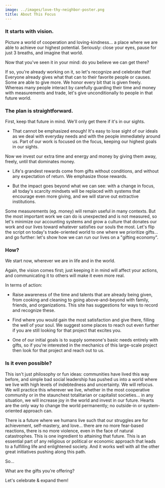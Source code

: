 ```yaml
---
image: ../images/love-thy-neighbor-poster.png
title: About This Focus
---
```


### It starts with vision. ###

Picture a world of cooperation and loving-kindness... a place where we are able
to achieve our highest potential. Seriously: close your eyes, pause for just 3
breaths, and imagine that world.

Now that you've seen it in your mind: do you believe we can get there?

If so, you're already working on it, so let's recognize and celebrate that!
Everyone already gives what that can to their favorite people or causes. Some
are able to give more. We honor every bit that is given freely. Whereas many
people interact by carefully guarding their time and money with measurements and
trade, let's give unconditionally to people in that future world.

### The plan is straightforward. ###

First, keep that future in mind. We'll only get there if it's in our sights.

* That cannot be emphasized enough! It's easy to lose sight of our ideals as we
  deal with everyday needs and with the people immediately around us. Part of
  our work is focused on the focus, keeping our highest goals in our sights.

Now we invest our extra time and energy and money by giving them away, freely,
until that dominates money.

* Life's grandest rewards come from gifts without conditions, and without any
  expectation of return. We emphasize those rewards.

* But the impact goes beyond what we can see: with a change in focus, all
  today's scarcity mindsets will be replaced with systems that encourage even
  more giving, and we will starve out extractive institutions.

Some measurements (eg. money) will remain useful in many contexts. But the most
important work we can do is unexpected and is not measured, so let's minimize
our accounting systems and grow a culture that donates our work and our lives
toward whatever satisfies our souls the most. Let's flip the script on today's
trade-oriented world to one where we prioritize gifts... and go further: let's
show how we can run our lives on a "gifting economy".

### How? ###

We start now, wherever we are in life and in the world.

Again, the vision comes first; just keeping it in mind will affect your actions,
and communicating it to others will make it even more real.

In terms of action:

* Raise awareness of the time and talents that are already being given, from
  cooking and cleaning to going above-and-beyond with family, friends, and
  organizations. This site has suggestions for ways to record and recognize
  these.

* Find where you would gain the most satisfaction and give there, filling the
  well of your soul. We suggest some places to reach out even further if you are
  still looking for that project that excites you.

* One of our initial goals is to supply someone's basic needs entirely with
  gifts, so if you're interested in the mechanics of this large-scale project
  then look for that project and reach out to us.

### Is it even possible? ###

This isn't just philosophy or fun ideas: communities have lived this way before,
and simple bad social leadership has pushed us into a world where we live with
high levels of indebtedness and uncertainty. We will refocus. We will practice
this wherever we live, whether in the most cooperative community or in the
staunchest totalitarian or capitalist societies... in any situation, we will
increase joy in the world and invest in our future. Hearts are the only way to
change the world permanently; no outside-in or system-oriented approach can.

There is a future where we humans live such that our struggles are for
achievement, self-mastery, and love... there are no more fear-based reactions,
there is no more violence, even in the face of natural catastrophes. This is one
ingredient to attaining that future. This is an essential part of any religious
or political or economic approach that leads to a fulfilling life and
enlightened society. And it works well with all the other great initiatives
pushing along this path.

So...

What are the gifts you're offering?

Let's celebrate & expand them!
